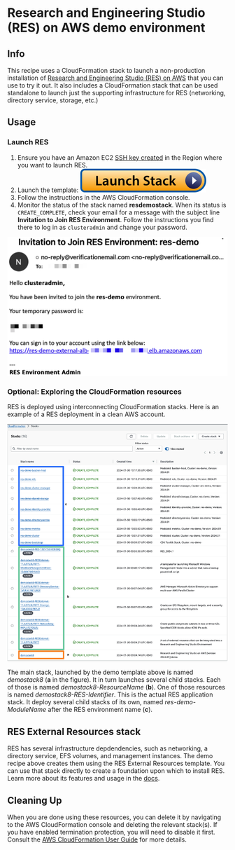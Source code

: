 # Research and Engineering Studio (RES) on AWS demo environment

## Info

This recipe uses a CloudFormation stack to launch a non-production installation of [Research and Engineering Studio (RES) on AWS](https://aws.amazon.com/hpc/res/) that you can use to try it out. It also includes a CloudFormation stack that can be used standalone to launch just the supporting infrastructure for RES (networking, directory service, storage, etc.)

## Usage

### Launch RES

1. Ensure you have an Amazon EC2 [SSH key created](https://docs.aws.amazon.com/AWSEC2/latest/UserGuide/create-key-pairs.html#having-ec2-create-your-key-pair) in the Region where you want to launch RES.
2. Launch the template: [![Launch stack](../../../docs/media/launch-stack.svg)](https://console.aws.amazon.com/cloudformation/home?region=us-east-2#/stacks/create/review?stackName=resdemostack&templateURL=https://aws-hpc-recipes.s3.us-east-1.amazonaws.com/main/recipes/res/res_demo_env/assets/res-demo-stack.yaml)
3. Follow the instructions in the AWS CloudFormation console. 
4. Monitor the status of the stack named **resdemostack**. When its status is `CREATE_COMPLETE`, check your email for a message with the subject line **Invitation to Join RES Environment**. Follow the instructions you find there to log in as `clusteradmin` and change your password.

![welcome-email](docs/welcome.png)

### Optional: Exploring the CloudFormation resources

RES is deployed using interconnecting CloudFormation stacks. Here is an example of a RES deployment in a clean AWS account. 

![stacks](docs/stacks.png)

The main stack, launched by the demo template above is named *demostack8* (**a** in the figure). It in turn launches several child stacks. Each of those is named *demostack8-ResourceName* (**b**). One of those resources is named *demostack8-RES-Identifier*. This is the actual RES application stack. It deploy several child stacks of its own, named *res-demo-ModuleName* after the RES environment name (**c**).

## RES External Resources stack

RES has several infrastructure depdendencies, such as networking, a directory service, EFS volumes, and management instances. The demo recipe above creates them using the RES External Resources template. You can use that stack directly to create a foundation upon which to install RES. Learn more about its features and usage in the [docs](docs/README.md).

## Cleaning Up

When you are done using these resources, you can delete it by navigating to the AWS CloudFormation console and deleting the relevant stack(s). If you have enabled termination protection, you will need to disable it first. Consult the [AWS CloudFormation User Guide](https://docs.aws.amazon.com/AWSCloudFormation/latest/UserGuide/Welcome.html) for more details.

